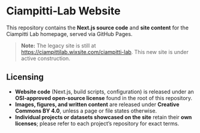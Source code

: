 # Ciampitti‑Lab Website

This repository contains the **Next.js source code** and **site content** for the Ciampitti Lab homepage, served via GitHub Pages.

> **Note:** The legacy site is still at <https://ciampittilab.wixsite.com/ciampitti-lab>. This new site is under active construction.

## Licensing

- **Website code** (Next.js, build scripts, configuration) is released under an **OSI‑approved open‑source license** found in the root of this repository.  
- **Images, figures, and written content** are released under **Creative Commons BY 4.0**, unless a page or file states otherwise.  
- **Individual projects or datasets showcased on the site** retain their **own licenses**; please refer to each project’s repository for exact terms.
